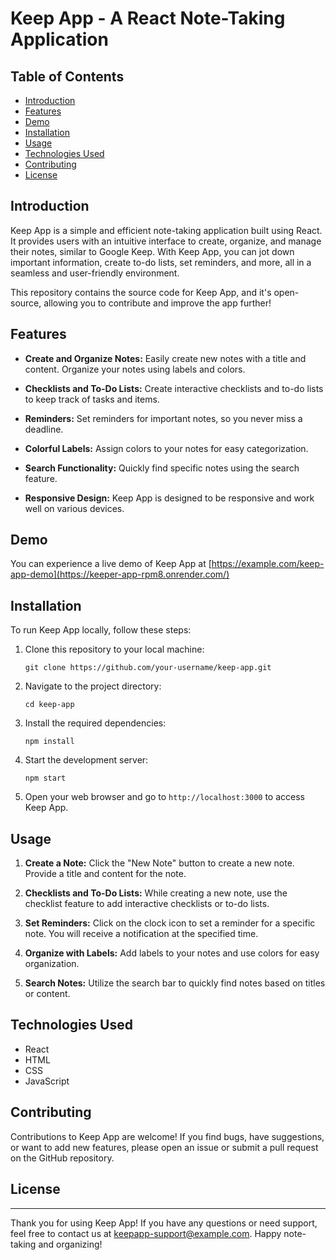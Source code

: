 # Keep App - A React Note-Taking Application



## Table of Contents

- [Introduction](#introduction)
- [Features](#features)
- [Demo](#demo)
- [Installation](#installation)
- [Usage](#usage)
- [Technologies Used](#technologies-used)
- [Contributing](#contributing)
- [License](#license)

## Introduction

Keep App is a simple and efficient note-taking application built using React. It provides users with an intuitive interface to create, organize, and manage their notes, similar to Google Keep. With Keep App, you can jot down important information, create to-do lists, set reminders, and more, all in a seamless and user-friendly environment.

This repository contains the source code for Keep App, and it's open-source, allowing you to contribute and improve the app further!

## Features

- **Create and Organize Notes:** Easily create new notes with a title and content. Organize your notes using labels and colors.

- **Checklists and To-Do Lists:** Create interactive checklists and to-do lists to keep track of tasks and items.

- **Reminders:** Set reminders for important notes, so you never miss a deadline.

- **Colorful Labels:** Assign colors to your notes for easy categorization.

- **Search Functionality:** Quickly find specific notes using the search feature.

- **Responsive Design:** Keep App is designed to be responsive and work well on various devices.

## Demo

You can experience a live demo of Keep App at [https://example.com/keep-app-demo](https://keeper-app-rpm8.onrender.com/)

## Installation

To run Keep App locally, follow these steps:

1. Clone this repository to your local machine:

   ```
   git clone https://github.com/your-username/keep-app.git
   ```

2. Navigate to the project directory:

   ```
   cd keep-app
   ```

3. Install the required dependencies:

   ```
   npm install
   ```

4. Start the development server:

   ```
   npm start
   ```

5. Open your web browser and go to `http://localhost:3000` to access Keep App.

## Usage

1. **Create a Note:** Click the "New Note" button to create a new note. Provide a title and content for the note.

2. **Checklists and To-Do Lists:** While creating a new note, use the checklist feature to add interactive checklists or to-do lists.

3. **Set Reminders:** Click on the clock icon to set a reminder for a specific note. You will receive a notification at the specified time.

4. **Organize with Labels:** Add labels to your notes and use colors for easy organization.

5. **Search Notes:** Utilize the search bar to quickly find notes based on titles or content.

## Technologies Used

- React
- HTML
- CSS
- JavaScript

## Contributing

Contributions to Keep App are welcome! If you find bugs, have suggestions, or want to add new features, please open an issue or submit a pull request on the GitHub repository.

## License



---
Thank you for using Keep App! If you have any questions or need support, feel free to contact us at keepapp-support@example.com. Happy note-taking and organizing!

